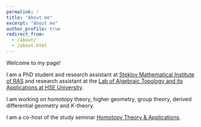 ```yaml
---
permalink: /
title: "About me"
excerpt: "About me"
author_profile: true
redirect_from: 
  - /about/
  - /about.html
---
```


Welcome to my page! 

I am a PhD student and research assistant at [Steklov Mathematical Institute of RAS](https://www.mi-ras.ru/index.php?c=main&l=1) and research assistant at the [Lab of Algebraic Topology and its Applications at HSE University](https://cs.hse.ru/en/ata-lab/about).

I am working on homotopy theory, higher geometry, group theory, derived differential geometry and $K$-theory.

I am a co-host of the study seminar [Homotopy Theory & Applications](https://researchseminars.org/seminar/HomotopyTheoryAndApps).    




